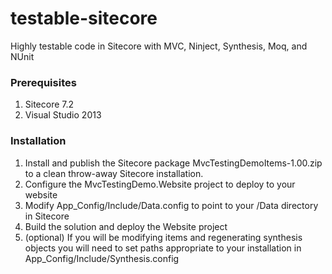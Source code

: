 testable-sitecore
=================

Highly testable code in Sitecore with MVC, Ninject, Synthesis, Moq, and NUnit

### Prerequisites

1. Sitecore 7.2
2. Visual Studio 2013

### Installation

1. Install and publish the Sitecore package MvcTestingDemoItems-1.00.zip to a clean throw-away Sitecore installation. 
2. Configure the MvcTestingDemo.Website project to deploy to your website
3. Modify App_Config/Include/Data.config to point to your /Data directory in Sitecore
4. Build the solution and deploy the Website project
5. (optional) If you will be modifying items and regenerating synthesis objects you will need to set paths appropriate to your installation in App_Config/Include/Synthesis.config

